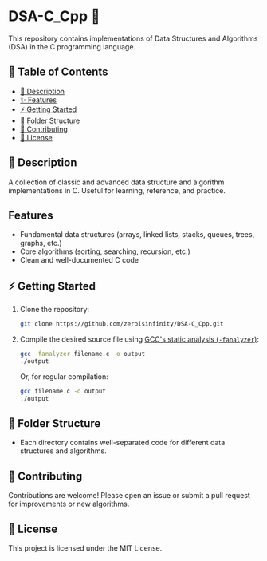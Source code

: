 # DSA-C_Cpp 🚀

This repository contains implementations of Data Structures and Algorithms (DSA) in the C programming language.

## 📑 Table of Contents

- [📝 Description](#-description)
- [✨ Features](#-features)
- [⚡ Getting Started](#-getting-started)
- [📁 Folder Structure](#-folder-structure)
- [🤝 Contributing](#-contributing)
- [📄 License](#-license)

## 📝 Description

A collection of classic and advanced data structure and algorithm implementations in C. Useful for learning, reference, and practice.

## Features

- Fundamental data structures (arrays, linked lists, stacks, queues, trees, graphs, etc.)
- Core algorithms (sorting, searching, recursion, etc.)
- Clean and well-documented C code

## ⚡ Getting Started

1. Clone the repository:
    ```sh
    git clone https://github.com/zeroisinfinity/DSA-C_Cpp.git
    ```
2. Compile the desired source file using [GCC's static analysis (`-fanalyzer`)](https://gcc.gnu.org/onlinedocs/gcc/Static-Analyzer-Options.html):
    ```sh
    gcc -fanalyzer filename.c -o output
    ./output
    ```
   Or, for regular compilation:
    ```sh
    gcc filename.c -o output
    ./output
    ```

## 📁 Folder Structure

- Each directory contains well-separated code for different data structures and algorithms.

## 🤝 Contributing

Contributions are welcome! Please open an issue or submit a pull request for improvements or new algorithms.

## 📄 License

This project is licensed under the MIT License.
